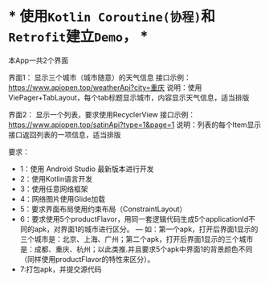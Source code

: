 # * 使用`Kotlin Coroutine(协程)`和`Retrofit`建立`Demo`， *


本App一共2个界面

界面1：
显示三个城市（城市随意）的天气信息
接口示例：https://www.apiopen.top/weatherApi?city=重庆
说明：使用ViePager+TabLayout，每个tab标题显示城市，内容显示天气信息，适当排版

界面2：
显示一个列表，要求使用RecyclerView
接口示例：https://www.apiopen.top/satinApi?type=1&page=1
说明：列表的每个Item显示接口返回列表的一项信息，适当排版

要求：
- 1：使用 Android Studio 最新版本进行开发
- 2：使用Kotlin语言开发
- 3：使用任意网络框架
- 4：网络图片使用Glide加载
- 5：要求界面布局使用约束布局（ConstraintLayout）
- 6：要求使用5个productFlavor，用同一套逻辑代码生成5个applicationId不同的apk，对界面1的城市进行区分。
— 如：第一个apk，打开后界面1显示的三个城市是：北京、上海、广州；第二个apk，打开后界面1显示的三个城市是：成都、重庆、杭州；以此类推.并且要求5个apk中界面1的背景颜色不同（同样使用productFlavor的特性来区分）。
- 7:打包apk，并提交源代码